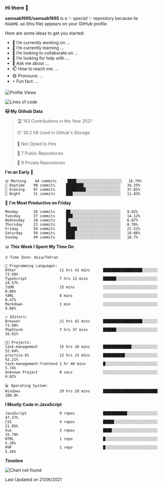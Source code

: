 ### Hi there 👋

**samsab1995/samsab1995** is a ✨ _special_ ✨ repository because its `README.md` (this file) appears on your GitHub profile.

Here are some ideas to get you started:

- 🔭 I’m currently working on ...
- 🌱 I’m currently learning ...
- 👯 I’m looking to collaborate on ...
- 🤔 I’m looking for help with ...
- 💬 Ask me about ...
- 📫 How to reach me: ...
- 😄 Pronouns: ...
- ⚡ Fun fact: ...

<!--START_SECTION:waka-->
![Profile Views](http://img.shields.io/badge/Profile%20Views-0-blue)

![Lines of code](https://img.shields.io/badge/From%20Hello%20World%20I%27ve%20Written-314245%20lines%20of%20code-blue)

**🐱 My Github Data** 

> 🏆 153 Contributions in the Year 2021
 > 
> 📦 30.2 kB Used in Github's Storage 
 > 
> 🚫 Not Opted to Hire
 > 
> 📜 7 Public Repositories 
 > 
> 🔑 9 Private Repositories  
 > 
**I'm an Early 🐤** 

```text
🌞 Morning    44 commits     ████░░░░░░░░░░░░░░░░░░░░░   16.79% 
🌆 Daytime    90 commits     ████████░░░░░░░░░░░░░░░░░   34.35% 
🌃 Evening    97 commits     █████████░░░░░░░░░░░░░░░░   37.02% 
🌙 Night      31 commits     ███░░░░░░░░░░░░░░░░░░░░░░   11.83%

```
📅 **I'm Most Productive on Friday** 

```text
Monday       26 commits     ██░░░░░░░░░░░░░░░░░░░░░░░   9.92% 
Tuesday      37 commits     ███░░░░░░░░░░░░░░░░░░░░░░   14.12% 
Wednesday    18 commits     █░░░░░░░░░░░░░░░░░░░░░░░░   6.87% 
Thursday     23 commits     ██░░░░░░░░░░░░░░░░░░░░░░░   8.78% 
Friday       59 commits     █████░░░░░░░░░░░░░░░░░░░░   22.52% 
Saturday     50 commits     ████░░░░░░░░░░░░░░░░░░░░░   19.08% 
Sunday       49 commits     ████░░░░░░░░░░░░░░░░░░░░░   18.7%

```


📊 **This Week I Spent My Time On** 

```text
⌚︎ Time Zone: Asia/Tehran

💬 Programming Languages: 
Other                    21 hrs 42 mins      ██████████████████░░░░░░░   73.99% 
TypeScript               7 hrs 12 mins       ██████░░░░░░░░░░░░░░░░░░░   24.57% 
JSON                     15 mins             ░░░░░░░░░░░░░░░░░░░░░░░░░   0.86% 
YAML                     8 mins              ░░░░░░░░░░░░░░░░░░░░░░░░░   0.47% 
Markdown                 1 min               ░░░░░░░░░░░░░░░░░░░░░░░░░   0.06%

🔥 Editors: 
Browser                  21 hrs 42 mins      ██████████████████░░░░░░░   73.99% 
PhpStorm                 7 hrs 37 mins       ██████░░░░░░░░░░░░░░░░░░░   26.01%

🐱‍💻 Projects: 
task-management          15 hrs 16 mins      █████████████░░░░░░░░░░░░   52.04% 
practice-01              12 hrs 23 mins      ██████████░░░░░░░░░░░░░░░   42.21% 
task-management-frontend 1 hr 40 mins        █░░░░░░░░░░░░░░░░░░░░░░░░   5.74% 
Unknown Project          0 secs              ░░░░░░░░░░░░░░░░░░░░░░░░░   0.02%

💻 Operating System: 
Windows                  29 hrs 20 mins      █████████████████████████   100.0%

```

**I Mostly Code in JavaScript** 

```text
JavaScript               9 repos             ███████████░░░░░░░░░░░░░░   47.37% 
CSS                      4 repos             █████░░░░░░░░░░░░░░░░░░░░   21.05% 
Vue                      3 repos             ████░░░░░░░░░░░░░░░░░░░░░   15.79% 
HTML                     1 repo              █░░░░░░░░░░░░░░░░░░░░░░░░   5.26% 
PHP                      1 repo              █░░░░░░░░░░░░░░░░░░░░░░░░   5.26%

```


**Timeline**

![Chart not found](https://raw.githubusercontent.com/samsab1995/samsab1995/main/charts/bar_graph.png) 


 Last Updated on 21/06/2021
<!--END_SECTION:waka-->
